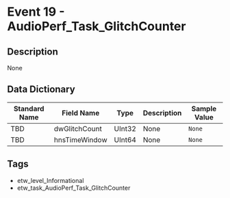 # Event 19 - AudioPerf_Task_GlitchCounter

## Description
None

## Data Dictionary
|Standard Name|Field Name|Type|Description|Sample Value|
|---|---|---|---|---|
|TBD|dwGlitchCount|UInt32|None|`None`|
|TBD|hnsTimeWindow|UInt64|None|`None`|

## Tags
* etw_level_Informational
* etw_task_AudioPerf_Task_GlitchCounter